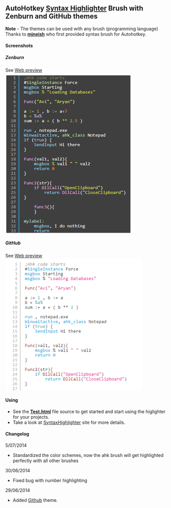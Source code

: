 ## AutoHotkey [Syntax Highlighter](http://alexgorbatchev.com/SyntaxHighlighter/) Brush with Zenburn and GitHub themes
  
**Note** - The themes can be used with any brush (programming language)  
Thanks to **[mjneish](http://users.on.net/~mjneish)** who first provided syntax brush for Autohotkey.  
  
  
#### Screenshots
##### Zenburn
See [Web preview](https://rawgit.com/aviaryan/highlighter-ahk-zenburn/master/Test.html)  
![Image](storage/preview.png)
  

##### GitHub
See [Web preview](https://rawgit.com/aviaryan/highlighter-ahk-zenburn/master/Test-Bonus-GitHub.html)  
![Image](storage/preview_github.png)
  


#### Using
* See the **[Test.html](Test.html)** file source to get started and start using the higlighter for your projects.
* Take a look at [SyntaxHighlighter](http://alexgorbatchev.com/SyntaxHighlighter/) site for more details.
  
  
#### Changelog
5/07/2014  
- Standardized the color schemes, now the ahk brush will get highlighted perfectly with all other brushes
  
30/06/2014  
- Fixed bug with number highlighting  
  
29/06/2014  
- Added [Github](http://www.github.com) theme.